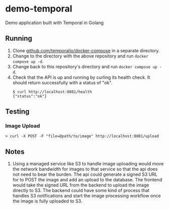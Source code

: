 # demo-temporal
Demo application built with Temporal in Golang

## Running

1. Clone [github.com/temporalio/docker-compose](https://github.com/temporalio/docker-compose) in a separate directory.
2. Change to the directory with the above repository and run `docker compose up -d`.
3. Change back to this repository's directory and run `docker compose up -d`.
4. Check that the API is up and running by curling its health check.
   It should return successfully with a status of "ok".
   ```
   $ curl http://localhost:8081/health
   {"status":"ok"}
   ```

## Testing

### Image Upload

```
> curl -X POST -F "file=@path/to/image" http://localhost:8081/upload
```

## Notes

1. Using a managed service like S3 to handle image uploading would move the
   network bandwidth for images to that service so that the api does not
   need to bear the burden. The api could generate a signed S3 URL for to
   POST the image and add an upload to the database. The frontend would take
   the signed URL from the backend to upload the image directly to S3. The 
   backend could have some kind of process that handles S3 notifications and
   start the image processing workflow once the image is fully uploaded to S3.
